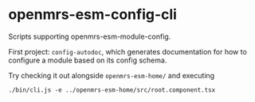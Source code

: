 # openmrs-esm-config-cli

Scripts supporting openmrs-esm-module-config.

First project: `config-autodoc`, which generates documentation for
how to configure a module based on its config schema.

Try checking it out alongside `openmrs-esm-home/` and executing
```
./bin/cli.js -e ../openmrs-esm-home/src/root.component.tsx
```
